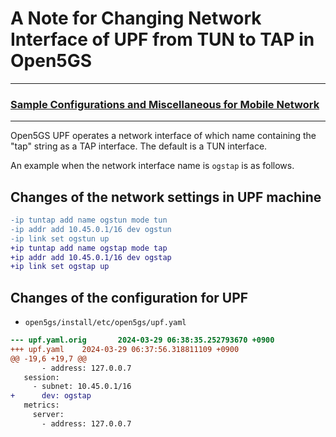 # A Note for Changing Network Interface of UPF from TUN to TAP in Open5GS

---

### [Sample Configurations and Miscellaneous for Mobile Network](https://github.com/s5uishida/sample_config_misc_for_mobile_network)

---

Open5GS UPF operates a network interface of which name containing the "tap" string as a TAP interface.
The default is a TUN interface.

An example when the network interface name is `ogstap` is as follows.

<a id="change_network"></a>

## Changes of the network settings in UPF machine

```diff
-ip tuntap add name ogstun mode tun
-ip addr add 10.45.0.1/16 dev ogstun
-ip link set ogstun up
+ip tuntap add name ogstap mode tap
+ip addr add 10.45.0.1/16 dev ogstap
+ip link set ogstap up
```

<a id="change_upf"></a>

## Changes of the configuration for UPF

- `open5gs/install/etc/open5gs/upf.yaml`
```diff
--- upf.yaml.orig       2024-03-29 06:38:35.252793670 +0900
+++ upf.yaml    2024-03-29 06:37:56.318811109 +0900
@@ -19,6 +19,7 @@
       - address: 127.0.0.7
   session:
     - subnet: 10.45.0.1/16
+      dev: ogstap
   metrics:
     server:
       - address: 127.0.0.7
```
